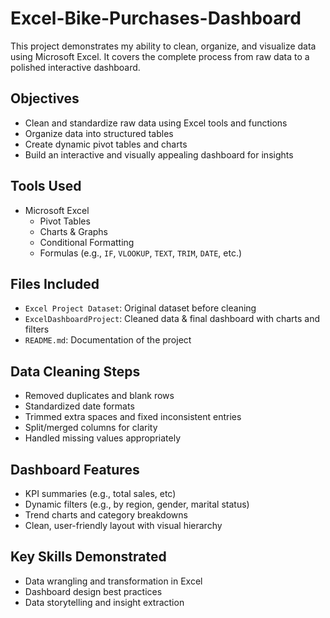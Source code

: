 # Excel-Bike-Purchases-Dashboard
This project demonstrates my ability to clean, organize, and visualize data using Microsoft Excel. It covers the complete process from raw data to a polished interactive dashboard.

## Objectives

- Clean and standardize raw data using Excel tools and functions
- Organize data into structured tables
- Create dynamic pivot tables and charts
- Build an interactive and visually appealing dashboard for insights

## Tools Used

- Microsoft Excel
  - Pivot Tables
  - Charts & Graphs
  - Conditional Formatting
  - Formulas (e.g., `IF`, `VLOOKUP`, `TEXT`, `TRIM`, `DATE`, etc.)

## Files Included

- `Excel Project Dataset`: Original dataset before cleaning
- `ExcelDashboardProject`: Cleaned data & final dashboard with charts and filters
- `README.md`: Documentation of the project

## Data Cleaning Steps

- Removed duplicates and blank rows
- Standardized date formats
- Trimmed extra spaces and fixed inconsistent entries
- Split/merged columns for clarity
- Handled missing values appropriately

## Dashboard Features

- KPI summaries (e.g., total sales, etc)
- Dynamic filters (e.g., by region, gender, marital status)
- Trend charts and category breakdowns
- Clean, user-friendly layout with visual hierarchy

## Key Skills Demonstrated

- Data wrangling and transformation in Excel
- Dashboard design best practices
- Data storytelling and insight extraction
